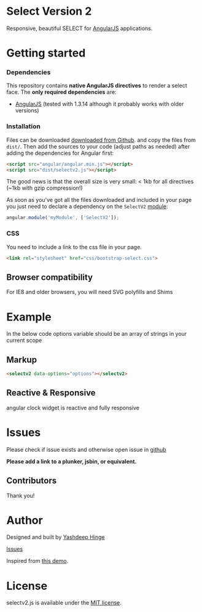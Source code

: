 # Select Version 2

Responsive, beautiful SELECT for [AngularJS](http://angularjs.org) applications.


# Getting started

### Dependencies

This repository contains **native AngularJS directives** to render a select face. The **only required dependencies** are: 

*   [AngularJS](http://angularjs.org) (tested with 1.3.14 although it probably works with older versions)

### Installation

Files can be downloaded [downloaded from Github](https://github.com/yashdeeph709/selectv2).
and copy the files from `dist/`. Then add the sources to your code (adjust paths as needed) after 
adding the dependencies for Angular first:

```html
<script src="angular/angular.min.js"></script>
<script src="dist/selectv2.js"></script>
```

The good news is that the overall size is very small: &lt; 1kb for all directives (~1kb with gzip compression!)


As soon as you've got all the files downloaded and included in your page you just need to declare a dependency on the `SelectV2` [module](http://docs.angularjs.org/guide/module):   

```javascript
angular.module('myModule', ['SelectV2']);
```

### CSS

You need to include a link to the css file in your page.

```html
<link rel="stylesheet" href="css/bootstrap-select.css">
```

<!---### Options

There are several options that you can set as attributes on the directive element

1.  `start-time` : init clock with specific time in milliseconds, (default: `undefined`)
2.  `digital-format` : digital clock format in [angular date filter format](https://docs.angularjs.org/api/ng/filter/date) (default: `'HH-mm-ss'`). Pass as string enclosed in single quate
3.  `gmt-offset` : shows time for the given [GMT offset](http://en.wikipedia.org/wiki/List_of_UTC_time_offsets) in clock, (default: `false`, shows local time) example: India -> 5.30, Singapore -> 8 , venezula -> -4.30, Nepal -> 5.45
4.  `show-digital`: shows digital clock, (default: `true` if both show-analog &show-digital are not set)
5.  `show-analog` : shows analog clock, (default: `true` if both show-analog &show-digital are not set)
6.  `show-gmt-info` : shows GMT offset value, (default: `false`)
7.  `theme` : analog clockface theme, (default: `light`)
--->

## Browser compatibility

For IE8 and older browsers, you will need SVG polyfills and Shims


# Example
In the below code options variable should be an array of strings in your current scope
## Markup

```html
<selectv2 data-options="options"></selectv2>
```

## Reactive & Responsive

angular clock widget is reactive and fully responsive


# Issues
 
Please check if issue exists and otherwise open issue in [github](https://github.com/yashdeeph709/selectv2/issues?state=open)

**Please add a link to a plunker, jsbin, or equivalent.** 

<!---# Contributing
 
Pull requests welcome!

1. Fork the repo
2. Make your changes
3. Write unit tests under test directory
4. Update examples under examples directory
5. Run tests: `npm test`, `gulp test`
6. Submit pull request
--->
## Contributors

Thank you!


# Author

Designed and built by [Yashdeep Hinge](https://github.com/jtblin)

[Issues](https://github.com/yashdeeph709/selectv2/issues?state=open)

Inspired from [this demo](http://silviomoreto.github.io/bootstrap-select/).

# License

selectv2.js is available under the [MIT license](http://opensource.org/licenses/MIT).
